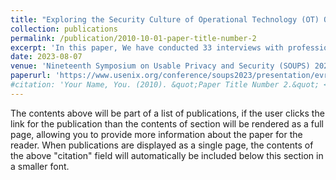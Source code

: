 ```yaml
---
title: "Exploring the Security Culture of Operational Technology (OT) Organisations: the Role of External Consultancy in Overcoming Organisational Barriers"
collection: publications
permalink: /publication/2010-10-01-paper-title-number-2
excerpt: 'In this paper, We have conducted 33 interviews with professionals with an OT security related role. Our analysis indicates three key organisational barriers to the development of a security culture: governance structures, lack of communication between functions, and the lack of OT cybersecurity expertise. Subsequently, the role of consultants and security solution vendors in overcoming these barriers through consultancy is demonstrated.'
date: 2023-08-07
venue: 'Nineteenth Symposium on Usable Privacy and Security (SOUPS) 2023'
paperurl: 'https://www.usenix.org/conference/soups2023/presentation/evripidou'
#citation: 'Your Name, You. (2010). &quot;Paper Title Number 2.&quot; <i>Journal 1</i>. 1(2).'
---
```


The contents above will be part of a list of publications, if the user clicks the link for the publication than the contents of section will be rendered as a full page, allowing you to provide more information about the paper for the reader. When publications are displayed as a single page, the contents of the above "citation" field will automatically be included below this section in a smaller font.
